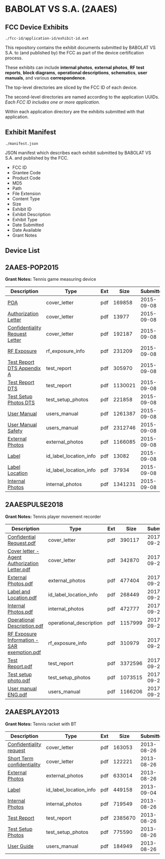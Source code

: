 # BABOLAT VS S.A. (2AAES)
## FCC Device Exhibits

```
./fcc-id/application-id/exhibit-id.ext
```

This repository contains the exhibit documents submitted by BABOLAT VS S.A. to (and published by) the FCC as part of the device certification process.

These exhibits can include **internal photos**, **external photos**, **RF test reports**, **block diagrams**, **operational descriptions**, **schematics**, **user manuals**, and various **correspondence**.

The top-level directories are sliced by the FCC ID of each device.

The second-level directories are named according to the application UUIDs. *Each FCC ID includes one or more application.*

Within each application directory are the exhibits submitted with that application. 

## Exhibit Manifest

```
./manifest.json
```

JSON manifest which describes each exhibit submitted by BABOLAT VS S.A. and published by the FCC.

- FCC ID
- Grantee Code
- Product Code
- MD5
- Path
- File Extension
- Content Type
- Size
- Exhibit ID
- Exhibit Description
- Exhibit Type
- Date Submitted
- Date Available
- Grant Notes

## Device List
## 2AAES-POP2015
**Grant Notes:** Tennis game measuring device

| Description | Type | Ext | Size | Submitted | Available |
| ----------- | ---- | --- | ---- | --------- | --------- |
| [POA](2AAES-POP2015/f97be870b94b07323ee79b6bdbf6269e/2738760.pdf) | cover_letter | pdf | 169858 | 2015-09-08 | 2015-09-09 |
| [Authorization Letter](2AAES-POP2015/f97be870b94b07323ee79b6bdbf6269e/2738761.pdf) | cover_letter | pdf | 13977 | 2015-09-08 | 2015-09-09 |
| [Confidentiality Request Letter](2AAES-POP2015/f97be870b94b07323ee79b6bdbf6269e/2738762.pdf) | cover_letter | pdf | 192187 | 2015-09-08 | 2015-09-09 |
| [RF Exposure](2AAES-POP2015/f97be870b94b07323ee79b6bdbf6269e/2738757.pdf) | rf_exposure_info | pdf | 231209 | 2015-09-08 | 2015-09-09 |
| [Test Report DTS Appendix A](2AAES-POP2015/f97be870b94b07323ee79b6bdbf6269e/2738755.pdf) | test_report | pdf | 305970 | 2015-09-08 | 2015-09-09 |
| [Test Report DTS](2AAES-POP2015/f97be870b94b07323ee79b6bdbf6269e/2738756.pdf) | test_report | pdf | 1130021 | 2015-09-08 | 2015-09-09 |
| [Test Setup Photos DTS](2AAES-POP2015/f97be870b94b07323ee79b6bdbf6269e/2738747.pdf) | test_setup_photos | pdf | 221858 | 2015-09-08 | 2016-03-06 |
| [User Manual](2AAES-POP2015/f97be870b94b07323ee79b6bdbf6269e/2738748.pdf) | users_manual | pdf | 1261387 | 2015-09-08 | 2016-03-06 |
| [User Manual Safety](2AAES-POP2015/f97be870b94b07323ee79b6bdbf6269e/2738749.pdf) | users_manual | pdf | 2312746 | 2015-09-08 | 2016-03-06 |
| [External Photos](2AAES-POP2015/f97be870b94b07323ee79b6bdbf6269e/2738745.pdf) | external_photos | pdf | 1166085 | 2015-09-08 | 2016-03-06 |
| [Label](2AAES-POP2015/f97be870b94b07323ee79b6bdbf6269e/2738758.pdf) | id_label_location_info | pdf | 13082 | 2015-09-08 | 2015-09-09 |
| [Label Location](2AAES-POP2015/f97be870b94b07323ee79b6bdbf6269e/2738759.pdf) | id_label_location_info | pdf | 37934 | 2015-09-08 | 2015-09-09 |
| [Internal Photos](2AAES-POP2015/f97be870b94b07323ee79b6bdbf6269e/2738746.pdf) | internal_photos | pdf | 1341231 | 2015-09-08 | 2016-03-06 |
## 2AAESPULSE2018
**Grant Notes:** Tennis player movement recorder

| Description | Type | Ext | Size | Submitted | Available |
| ----------- | ---- | --- | ---- | --------- | --------- |
| [Confidential Request.pdf](2AAESPULSE2018/d5da0b0d0d95a87e525701013785cccf/3581051.pdf) | cover_letter | pdf | 390117 | 2017-09-26 | 2017-09-26 |
| [Cover letter - Agent Authorization Letter.pdf](2AAESPULSE2018/d5da0b0d0d95a87e525701013785cccf/3581054.pdf) | cover_letter | pdf | 342870 | 2017-09-26 | 2017-09-26 |
| [External Photos.pdf](2AAESPULSE2018/d5da0b0d0d95a87e525701013785cccf/3581055.pdf) | external_photos | pdf | 477404 | 2017-09-26 | 2017-09-26 |
| [Label and Location.pdf](2AAESPULSE2018/d5da0b0d0d95a87e525701013785cccf/3581057.pdf) | id_label_location_info | pdf | 268449 | 2017-09-26 | 2017-09-26 |
| [Internal Photos.pdf](2AAESPULSE2018/d5da0b0d0d95a87e525701013785cccf/3581058.pdf) | internal_photos | pdf | 472777 | 2017-09-26 | 2017-09-26 |
| [Operational Description.pdf](2AAESPULSE2018/d5da0b0d0d95a87e525701013785cccf/3581059.pdf) | operational_description | pdf | 1157999 | 2017-09-26 | 2017-09-26 |
| [RF Exposure Information - SAR exemption.pdf](2AAESPULSE2018/d5da0b0d0d95a87e525701013785cccf/3581072.pdf) | rf_exposure_info | pdf | 310979 | 2017-09-26 | 2017-09-26 |
| [Test Report.pdf](2AAESPULSE2018/d5da0b0d0d95a87e525701013785cccf/3581062.pdf) | test_report | pdf | 3372596 | 2017-09-26 | 2017-09-26 |
| [Test setup photo.pdf](2AAESPULSE2018/d5da0b0d0d95a87e525701013785cccf/3581069.pdf) | test_setup_photos | pdf | 1073515 | 2017-09-26 | 2017-09-26 |
| [User manual ENG.pdf](2AAESPULSE2018/d5da0b0d0d95a87e525701013785cccf/3581071.pdf) | users_manual | pdf | 1166206 | 2017-09-26 | 2017-09-26 |
## 2AAESPLAY2013
**Grant Notes:** Tennis racket with BT

| Description | Type | Ext | Size | Submitted | Available |
| ----------- | ---- | --- | ---- | --------- | --------- |
| [Confidentiality request](2AAESPLAY2013/1ef8da1ab1191803cbb53da8dcabc88e/2053287.pdf) | cover_letter | pdf | 163053 | 2013-08-26 | 2013-08-26 |
| [Short Term confidentiality](2AAESPLAY2013/1ef8da1ab1191803cbb53da8dcabc88e/2053293.pdf) | cover_letter | pdf | 122221 | 2013-08-26 | 2013-08-26 |
| [External Photos](2AAESPLAY2013/1ef8da1ab1191803cbb53da8dcabc88e/2053288.pdf) | external_photos | pdf | 633014 | 2013-08-26 | 2013-11-06 |
| [Label](2AAESPLAY2013/1ef8da1ab1191803cbb53da8dcabc88e/2061232.pdf) | id_label_location_info | pdf | 449158 | 2013-09-04 | 2013-08-26 |
| [Internal Photos](2AAESPLAY2013/1ef8da1ab1191803cbb53da8dcabc88e/2053289.pdf) | internal_photos | pdf | 719549 | 2013-08-26 | 2013-11-06 |
| [Test Report](2AAESPLAY2013/1ef8da1ab1191803cbb53da8dcabc88e/2053294.pdf) | test_report | pdf | 2385670 | 2013-08-26 | 2013-08-26 |
| [Test Setup Photos](2AAESPLAY2013/1ef8da1ab1191803cbb53da8dcabc88e/2053295.pdf) | test_setup_photos | pdf | 775590 | 2013-08-26 | 2013-11-06 |
| [User Guide](2AAESPLAY2013/1ef8da1ab1191803cbb53da8dcabc88e/2053296.pdf) | users_manual | pdf | 184949 | 2013-08-26 | 2013-11-06 |
